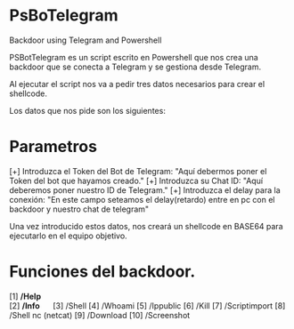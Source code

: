 # PsBoTelegram
Backdoor using Telegram and Powershell

PSBotTelegram es un script escrito en Powershell que nos crea una backdoor que se conecta a Telegram y se gestiona desde Telegram.

Al ejecutar el script nos va a pedir tres datos necesarios para crear el shellcode.

Los datos que nos pide son los siguientes:

# Parametros
[+] Introduzca el Token del Bot de Telegram: "Aquí debermos poner el Token del bot que hayamos creado."
[+] Introduzca su Chat ID: "Aquí deberemos poner nuestro ID de Telegram."
[+] Introduzca el delay para la conexión: "En este campo seteamos el delay(retardo) entre en pc con el backdoor y nuestro chat de telegram" 

Una vez introducido estos datos, nos creará un shellcode en BASE64 para ejecutarlo en el equipo objetivo.

# Funciones del backdoor.

[1] **/Help**&nbsp;&nbsp;&nbsp;&nbsp;&nbsp;   
[2] **/Info**&nbsp;&nbsp;&nbsp;&nbsp;&nbsp;
[3] /Shell
[4] /Whoami
[5] /Ippublic
[6] /Kill
[7] /Scriptimport
[8] /Shell nc (netcat)
[9] /Download
[10] /Screenshot
